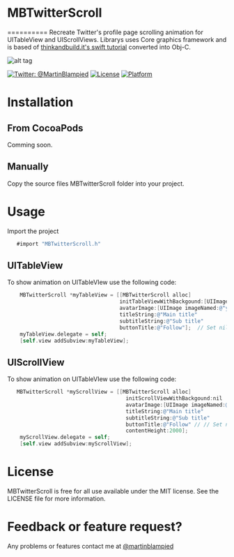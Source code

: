 # MBTwitterScroll
==========
Recreate Twitter's profile page scrolling animation for UITableView and UIScrollViews. Librarys uses Core graphics framework and is based of [thinkandbuild.it's swift tutorial](http://www.thinkandbuild.it/implementing-the-twitter-ios-app-ui/) converted into Obj-C.

![alt tag](http://i.imgur.com/iz7BIxt.gif?1)


[![Twitter: @MartinBlampied](https://img.shields.io/badge/contact-@Martinblampied-blue.svg?style=flat)](https://twitter.com/martinblampied)
[![License](https://img.shields.io/cocoapods/l/TSMessages.svg?style=flat)]()
[![Platform](https://img.shields.io/cocoapods/p/TSMessages.svg?style=flat)]()


# Installation
## From CocoaPods
Comming soon.

## Manually
Copy the source files MBTwitterScroll folder into your project.


# Usage

Import the project

```objective-c
   #import "MBTwitterScroll.h"
```

## UITableView

To show animation on UITableVIew use the following code:

```objective-c
    MBTwitterScroll *myTableView = [[MBTwitterScroll alloc]
                                    initTableViewWithBackgound:[UIImage imageNamed:@"your image"]
                                    avatarImage:[UIImage imageNamed:@"your avatar"]
                                    titleString:@"Main title"
                                    subtitleString:@"Sub title"
                                    buttonTitle:@"Follow"];  // Set nil for no button
    myTableView.delegate = self;
    [self.view addSubview:myTableView];
```

## UIScrollView

To show animation on UITableVIew use the following code:

```objective-c
   MBTwitterScroll *myScrollView = [[MBTwitterScroll alloc]
                                      initScrollViewWithBackgound:nil
                                      avatarImage:[UIImage imageNamed:@"avatar.png"]
                                      titleString:@"Main title"
                                      subtitleString:@"Sub title"
                                      buttonTitle:@"Follow" // // Set nil for no button
                                      contentHeight:2000];
    myScrollView.delegate = self;
    [self.view addSubview:myScrollView];
```

# License
MBTwitterScroll is free for all use available under the MIT license. See the LICENSE file for more information.

# Feedback or feature request?
Any problems or features contact me at [@martinblampied](https://twitter.com/martinblampied)
